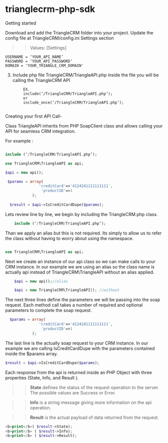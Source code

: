 trianglecrm-php-sdk
===================

Getting started

Download and add the TriangleCRM folder into your project.
Update the config file at TriangleCRM/config.ini Settings section 
		
>>Values: 
>>[Settings]

```
USERNAME = ‘YOUR_API_NAME’
PASSWORD = ‘YOUR_API_PASSWORD’
DOMAIN = 'YOUR_TRIANGLE_CRM_DOMAIN'
```
3.  Include php file TriangleCRM/TriangleAPI.php inside the file you will be calling the TriangleCRM API 
```
		EX.
		include(‘/TriangleCRM/TriangleAPI.php’);
		or
		include_once(‘/TriangleCRM/TriangleAPI.php’);
		
```

Creating your first API Call-

Class TriangleAPI inherits from PHP SoapClient class and allows calling your API for seamless CRM integration. 

For example :

```php

include (‘/TriangleCRM/TriangleAPI.php’);

use TriangleCRM\TriangleAPI as api;

$api = new api();

 $params = array(
               'creditCard'=>'4124241111111111',
                'productID'=>1
            );
        
  $result = $api->IsCreditCardDupe($params);

```

Lets review line by line, we begin by including the TriangleCRM.php class.

```php
	include (‘/TriangleCRM/TriangleAPI.php’);
```
Than we apply an alias but this is not required. Its simply to allow us to refer the class without having to worry about using the namespace. 

```php

use TriangleCRM\TriangleAPI as api;

```

Next we create an instance of our api class so we can make calls to your CRM instance. 
In our example we are using an alias so the class name is actually api instead of TriangleCRM\TriangleAPI without an alias applied.

```php
	$api = new api();//alias

	$api = new TriangleCRM\TriangleAPI(); //without
```
The next three lines define the parameters we will be passing into the soap request.
Each method call takes a number of required and optional parameters to complete the soap request.

```php
  $params = array(
               'creditCard'=>'4124241111111111',
                'productID'=>1
            );
```

The last line is the actually soap request to your CRM instance. 
In our example we are calling IsCreditCardDupe with the parameters contained inside the $params array.

```php
$result = $api->IsCreditCardDupe($params);
```

Each response from the api is returned inside an PHP Object with three properties (State, Info, and Result ).

>><b>State</b> defines the status of the request operation to the server. The possible values are  Success or Error.

>><b>Info</b> is a string message giving more information on the api operation. 
	
>><b>Result</b> is the actual payload of data returned from the request.


```php	
<b>print</b>( $result->State);
<b>print</b> ( $result->Info);
<b>print</b> ( $result->Result);
```


